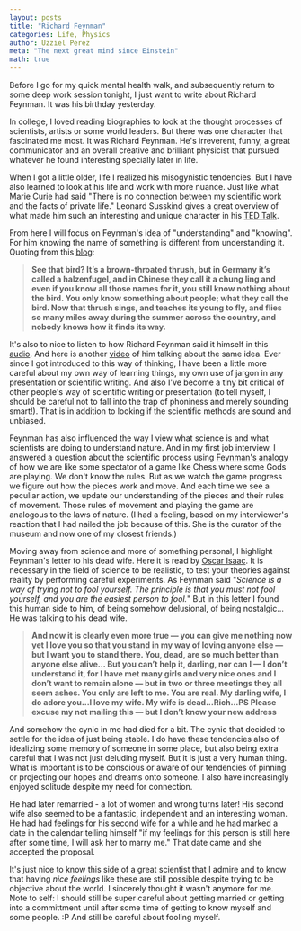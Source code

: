 ```yaml
---
layout: posts
title: "Richard Feynman"
categories: Life, Physics
author: Uzziel Perez
meta: "The next great mind since Einstein"
math: true
---
```


Before I go for my quick mental health walk, and subsequently return to some deep work session tonight, I just want to write about Richard Feynman. It was his birthday yesterday.

In college, I loved reading biographies to look at the thought processes of scientists, artists or some world leaders. But there was one character that fascinated me most. It was Richard Feynman. He's irreverent, funny, a great communicator and an overall creative and brilliant physicist that pursued whatever he found interesting specially later in life.

When I got a little older, life I realized his misogynistic tendencies. But I have also learned to look at his life and work with more nuance. Just like what Marie Curie had said "There is no connection between my scientific work and the facts of private life." Leonard Susskind gives a great overview of what made him such an interesting and unique character in his [TED Talk](https://www.youtube.com/watch?v=6Waurx8e-1o).

From here I will focus on Feynman's idea of "understanding" and "knowing". For him knowing the name of something is different from understanding it. Quoting from this [blog](https://fs.blog/2015/01/richard-feynman-knowing-something/):

> **See that bird? It’s a brown-throated thrush, but in Germany it’s called a halzenfugel, and in Chinese they call it a chung ling and even if you know all those names for it, you still know nothing about the bird. You only know something about people; what they call the bird. Now that thrush sings, and teaches its young to fly, and flies so many miles away during the summer across the country, and nobody knows how it finds its way.**

It's also to nice to listen to how Richard Feynman said it himself in this [audio](https://www.youtube.com/watch?v=45trtAfWhYg). And here is another [video](https://www.youtube.com/watch?v=ga_7j72CVlc) of him talking about the same idea. Ever since I got introduced to this way of thinking, I have been a little more careful about my own way of learning things, my own use of jargon in any presentation or scientific writing. And also I've become a tiny bit critical of other people's way of scientific writing or presentation (to tell myself, I should be careful not to fall into the trap of phoniness and merely sounding smart!). That is in addition to looking if the scientific methods are sound and unbiased.

Feynman has also influenced the way I view what science is and what scientists are doing to understand nature. And in my first job interview, I answered a question about the scientific process using [Feynman's analogy](https://www.youtube.com/watch?v=o1dgrvlWML4) of how we are like some spectator of a game like Chess where some Gods are playing. We don't know the rules. But as we watch the game progress we figure out how the pieces work and move. And each time we see a peculiar action, we update our understanding of the pieces and their rules of movement. Those rules of movement and playing the game are analogous to the laws of nature. (I had a feeling, based on my interviewer's reaction that I had nailed the job because of this. She is the curator of the museum and now one of my closest friends.)

Moving away from science and more of something personal, I highlight Feynman's letter to his dead wife. Here it is read by [Oscar Isaac](https://www.youtube.com/watch?v=kVIx7luyuJw). It is necessary in the field of science to be realistic, to test your theories against reality by performing careful experiments. As Feynman said "*Science is a way of trying not to fool yourself. The principle is that you must not fool yourself, and you are the easiest person to fool.*" But in this letter I found this human side to him, of being somehow delusional, of being nostalgic... He was talking to his dead wife.


> **And now it is clearly even more true — you can give me nothing now yet I love you so that you stand in my way of loving anyone else — but I want you to stand there. You, dead, are so much better than anyone else alive... But you can’t help it, darling, nor can I — I don’t understand it, for I have met many girls and very nice ones and I don’t want to remain alone — but in two or three meetings they all seem ashes. You only are left to me. You are real. My darling wife, I do adore you...I love my wife. My wife is dead...Rich...PS Please excuse my not mailing this — but I don’t know your new address**
>

And somehow the cynic in me had died for a bit. The cynic that decided to settle for the idea of just being stable. I do have these tendencies also of idealizing some memory of someone in some place, but also being extra careful that I was not just deluding myself. But it is just a very human thing. What is important is to be conscious or aware of our tendencies of pinning or projecting our hopes and dreams onto someone. I also have increasingly enjoyed solitude despite my need for connection.

He had later remarried - a lot of women and wrong turns later! His second wife also seemed to be a fantastic, independent and an interesting woman. He had had feelings for his second wife for a while and he had marked a date in the calendar telling himself "if my feelings for this person is still here after some time, I will ask her to marry me." That date came and she accepted the proposal.

It's just nice to know this side of a great scientist that I admire and to know that having *nice feelings* like these are still possible despite trying to be objective about the world. I sincerely thought it wasn't anymore for me. Note to self: I should still be super careful about getting married or getting into a committment until after some time of getting to know myself and some people. :P And still be careful about fooling myself.
